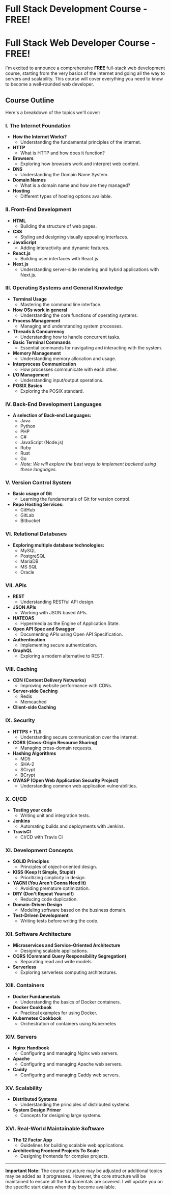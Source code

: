 # Full Stack Development Course - FREE!
# Full Stack Web Developer Course - FREE!

I'm excited to announce a comprehensive **FREE** full-stack web development course, starting from the very basics of the internet and going all the way to servers and scalability. This course will cover everything you need to know to become a well-rounded web developer.

## Course Outline

Here's a breakdown of the topics we'll cover:

### I. The Internet Foundation

*   **How the Internet Works?**
    *   Understanding the fundamental principles of the internet.
*   **HTTP**
    *   What is HTTP and how does it function?
*   **Browsers**
    *   Exploring how browsers work and interpret web content.
*   **DNS**
    *   Understanding the Domain Name System.
*   **Domain Names**
    *   What is a domain name and how are they managed?
*   **Hosting**
    *   Different types of hosting options available.

### II. Front-End Development

*   **HTML**
    *   Building the structure of web pages.
*   **CSS**
    *   Styling and designing visually appealing interfaces.
*   **JavaScript**
    *   Adding interactivity and dynamic features.
*   **React.js**
    *   Building user interfaces with React.js.
*   **Next.js**
    *   Understanding server-side rendering and hybrid applications with Next.js.

### III. Operating Systems and General Knowledge

*   **Terminal Usage**
    *   Mastering the command line interface.
*   **How OSs work in general**
    *   Understanding the core functions of operating systems.
*   **Process Management**
    *   Managing and understanding system processes.
*   **Threads & Concurrency**
    *   Understanding how to handle concurrent tasks.
*   **Basic Terminal Commands**
    *   Essential commands for navigating and interacting with the system.
*   **Memory Management**
    *   Understanding memory allocation and usage.
*   **Interprocess Communication**
    *   How processes communicate with each other.
*   **I/O Management**
    *   Understanding input/output operations.
*   **POSIX Basics**
    *   Exploring the POSIX standard.

### IV. Back-End Development Languages

*   **A selection of Back-end Languages:**
    *   Java
    *   Python
    *   PHP
    *   C#
    *   JavaScript (Node.js)
    *   Ruby
    *   Rust
    *   Go
    *   *Note: We will explore the best ways to implement backend using these languages.*

### V. Version Control System

*   **Basic usage of Git**
    *   Learning the fundamentals of Git for version control.
*   **Repo Hosting Services:**
    *   GitHub
    *   GitLab
    *   Bitbucket

### VI. Relational Databases

*   **Exploring multiple database technologies:**
    *   MySQL
    *   PostgreSQL
    *   MariaDB
    *   MS SQL
    *   Oracle

### VII. APIs

*   **REST**
    *   Understanding RESTful API design.
*   **JSON APIs**
    *   Working with JSON based APIs.
*   **HATEOAS**
    *   Hypermedia as the Engine of Application State.
*   **Open API Spec and Swagger**
    *   Documenting APIs using Open API Specification.
*   **Authentication**
    *   Implementing secure authentication.
*   **GraphQL**
    *   Exploring a modern alternative to REST.

### VIII. Caching

*   **CDN (Content Delivery Networks)**
    *   Improving website performance with CDNs.
*   **Server-side Caching**
    *   Redis
    *   Memcached
*   **Client-side Caching**

### IX. Security

*   **HTTPS + TLS**
    *   Understanding secure communication over the internet.
*   **CORS (Cross-Origin Resource Sharing)**
    *   Managing cross-domain requests.
*   **Hashing Algorithms**
    *   MD5
    *   SHA-2
    *   SCrypt
    *   BCrypt
*   **OWASP (Open Web Application Security Project)**
    *   Understanding common web application vulnerabilities.

### X. CI/CD

*   **Testing your code**
    *   Writing unit and integration tests.
*   **Jenkins**
    *   Automating builds and deployments with Jenkins.
*   **TravisCI**
    *   CI/CD with Travis CI

### XI. Development Concepts

*   **SOLID Principles**
    *   Principles of object-oriented design.
*   **KISS (Keep It Simple, Stupid)**
    *   Prioritizing simplicity in design.
*   **YAGNI (You Aren't Gonna Need It)**
    *   Avoiding premature optimization.
*   **DRY (Don't Repeat Yourself)**
    *   Reducing code duplication.
*   **Domain-Driven Design**
    *   Modeling software based on the business domain.
*   **Test-Driven Development**
    *   Writing tests before writing the code.

### XII. Software Architecture

*   **Microservices and Service-Oriented Architecture**
    *   Designing scalable applications.
*   **CQRS (Command Query Responsibility Segregation)**
    *   Separating read and write models.
*   **Serverless**
    *   Exploring serverless computing architectures.

### XIII. Containers

*   **Docker Fundamentals**
    *   Understanding the basics of Docker containers.
*   **Docker Cookbook**
    *   Practical examples for using Docker.
*   **Kubernetes Cookbook**
    *   Orchestration of containers using Kubernetes

### XIV. Servers

*   **Nginx Handbook**
    *   Configuring and managing Nginx web servers.
*   **Apache**
    *   Configuring and managing Apache web servers.
*   **Caddy**
    *   Configuring and managing Caddy web servers.

### XV. Scalability

*   **Distributed Systems**
    *   Understanding the principles of distributed systems.
*   **System Design Primer**
    *   Concepts for designing large systems.

### XVI. Real-World Maintainable Software

*   **The 12 Factor App**
    *   Guidelines for building scalable web applications.
*   **Architecting Frontend Projects To Scale**
    *   Designing frontends for complex projects.

***

**Important Note:** The course structure may be adjusted or additional topics may be added as it progresses. However, the core structure will be maintained to ensure all the fundamentals are covered. I will update you on the specific start dates when they become available.
